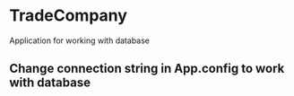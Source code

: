 # TradeCompany
Application for working with database
## Change connection string in App.config to work with database
